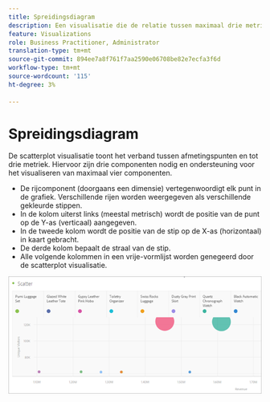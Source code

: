 ```yaml
---
title: Spreidingsdiagram
description: Een visualisatie die de relatie tussen maximaal drie metriek toont.
feature: Visualizations
role: Business Practitioner, Administrator
translation-type: tm+mt
source-git-commit: 894ee7a8f761f7aa2590e06708be82e7ecfa3f6d
workflow-type: tm+mt
source-wordcount: '115'
ht-degree: 3%

---
```



# Spreidingsdiagram

De scatterplot visualisatie toont het verband tussen afmetingspunten en tot drie metriek. Hiervoor zijn drie componenten nodig en ondersteuning voor het visualiseren van maximaal vier componenten.

* De rijcomponent (doorgaans een dimensie) vertegenwoordigt elk punt in de grafiek. Verschillende rijen worden weergegeven als verschillende gekleurde stippen.
* In de kolom uiterst links (meestal metrisch) wordt de positie van de punt op de Y-as (verticaal) aangegeven.
* In de tweede kolom wordt de positie van de stip op de X-as (horizontaal) in kaart gebracht.
* De derde kolom bepaalt de straal van de stip.
* Alle volgende kolommen in een vrije-vormlijst worden genegeerd door de scatterplot visualisatie.

![Spreidingsdiagram](assets/scatter.png)
